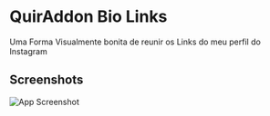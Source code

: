 
# QuirAddon Bio Links

Uma Forma Visualmente bonita de reunir os Links do meu perfil do Instagram

## Screenshots

![App Screenshot](https://quiradon.github.io/bio/imagem_2023-01-23_141312585.png)


